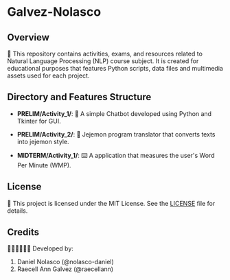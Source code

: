 # Galvez-Nolasco

## Overview

📝 This repository contains activities, exams, and resources related to Natural Language Processing (NLP) course subject. It is created for educational purposes that features Python scripts, data files and multimedia assets used for each project. 

## Directory and Features Structure

- **PRELIM/Activity_1/**: 🤖 A simple Chatbot developed using Python and Tkinter for GUI. 
- **PRELIM/Activity_2/**: 💬 Jejemon program translator that converts texts into jejemon style. 

- **MIDTERM/Activity_1/**: ⌨️ A application that measures the user's Word Per Minute (WMP). 


## License

🪪 This project is licensed under the MIT License. See the [LICENSE](LICENSE) file for details.

## Credits

🧑🏻‍💻👩🏻‍💻 Developed by:
1. Daniel Nolasco (@nolasco-daniel)
2. Raecell Ann Galvez (@raecellann)